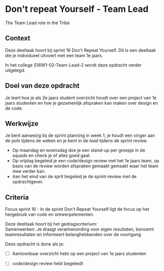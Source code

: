 
# Don't repeat Yourself - Team Lead

The Team Lead role in the Tribe 

## Context

Deze deeltaak hoort bij sprint 16 Don't Repeat Yourself. Dit is een deeltaak die je individueel uitvoert met een team 1e jaars.

In het college S16W1-02-Team-Lead-2 wordt deze opdracht verder uitgelegd.


## Doel van deze opdracht

Je leert hoe je als 2e jaars student overzicht houdt over een project van 1e jaars studenten en hoe je gezamenlijk afspraken kan maken over design en de code. 


## Werkwijze

Je bent aanwezig bij de sprint planning in week 1, je houdt een vinger aan de pols tijdens de weken en je bent in de _lead_ tijdens de sprint review. 

- Op maandag en woensdag doe je een stand-up per groepje in de squads en check je of alles goed gaat.
- Op vrijdag begeleid je een code/design review met het 1e jaars team, op basis van de review worden afspraken gemaakt gemaakt waar het team mee verder kan.
- Aan het eind van de sprit begeleid je de sprint-review met de opdrachtgever.

## Criteria

Focus sprint 16 -  In de sprint Don't Repeat Yourself ligt de focus op het hergebruik van code en ontwerpelementen.

Deze deeltaak hoort bij het gedragscriterium:  
Samenwerken: Je draagt verantwoording voor eigen resultaten, benoemt teamresultaten en informeert belanghebbenden over de voortgang

Deze opdracht is done als je:

- [ ] Aantoonbaar overzicht hebt op een project van 1e jaars studenten
- [ ] code/design review hebt begeleidt

